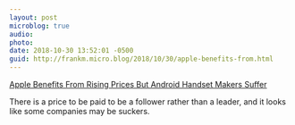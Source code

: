 ```yaml
---
layout: post
microblog: true
audio: 
photo: 
date: 2018-10-30 13:52:01 -0500
guid: http://frankm.micro.blog/2018/10/30/apple-benefits-from.html
---
```

[Apple Benefits From Rising Prices But Android Handset Makers Suffer](https://www.forbes.com/sites/richardwindsoreurope/2018/10/30/apple-benefits-from-rising-prices-but-android-handset-makers-suffer/#3b5e88884955)

There is a price to be paid to be a follower rather than a leader, and it looks like some companies may be suckers. 
